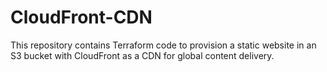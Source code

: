 # CloudFront-CDN
This repository contains Terraform code to provision a static website in an S3 bucket with CloudFront as a CDN for global content delivery.
